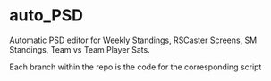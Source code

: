 # auto_PSD
Automatic PSD editor for Weekly Standings, RSCaster Screens, SM Standings, Team vs Team Player Sats.

Each branch within the repo is the code for the corresponding script
